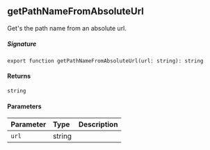 ## getPathNameFromAbsoluteUrl

Get's the path name from an absolute url. 


##### Signature
`export function getPathNameFromAbsoluteUrl(url: string): string`

#### Returns
`string`

#### Parameters


| Parameter	   | Type    | Description |
|:-------------|:---------------|:------------|
| `url`    | string |  |

